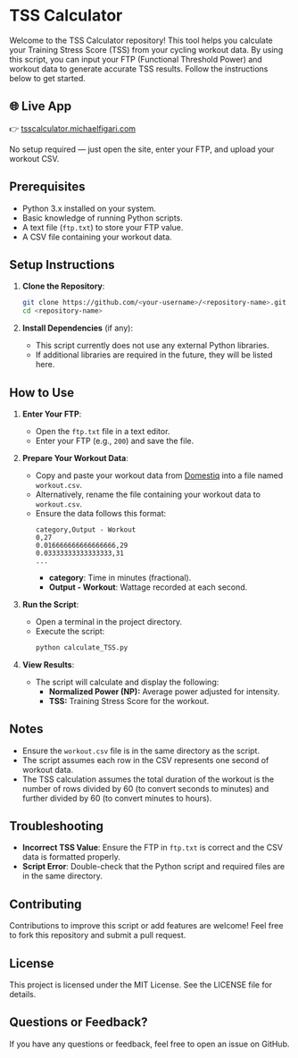 # TSS Calculator

Welcome to the TSS Calculator repository! This tool helps you calculate your Training Stress Score (TSS) from your cycling workout data. By using this script, you can input your FTP (Functional Threshold Power) and workout data to generate accurate TSS results. Follow the instructions below to get started.

## 🌐 Live App

👉 [tsscalculator.michaelfigari.com](https://tsscalculator.michaelfigari.com)

No setup required — just open the site, enter your FTP, and upload your workout CSV.

## Prerequisites

- Python 3.x installed on your system.
- Basic knowledge of running Python scripts.
- A text file (`ftp.txt`) to store your FTP value.
- A CSV file containing your workout data.

## Setup Instructions

1. **Clone the Repository**:
   ```bash
   git clone https://github.com/<your-username>/<repository-name>.git
   cd <repository-name>
   ```

2. **Install Dependencies** (if any):
   - This script currently does not use any external Python libraries.
   - If additional libraries are required in the future, they will be listed here.

## How to Use

1. **Enter Your FTP**:
   - Open the `ftp.txt` file in a text editor.
   - Enter your FTP (e.g., `200`) and save the file.

2. **Prepare Your Workout Data**:
   - Copy and paste your workout data from [Domestiq](https://domestiq.net/) into a file named `workout.csv`.
   - Alternatively, rename the file containing your workout data to `workout.csv`.
   - Ensure the data follows this format:
     ```csv
     category,Output - Workout
     0,27
     0.016666666666666666,29
     0.03333333333333333,31
     ...
     ```
     - **category**: Time in minutes (fractional).
     - **Output - Workout**: Wattage recorded at each second.

3. **Run the Script**:
   - Open a terminal in the project directory.
   - Execute the script:
     ```bash
     python calculate_TSS.py
     ```

4. **View Results**:
   - The script will calculate and display the following:
     - **Normalized Power (NP):** Average power adjusted for intensity.
     - **TSS:** Training Stress Score for the workout.

## Notes

- Ensure the `workout.csv` file is in the same directory as the script.
- The script assumes each row in the CSV represents one second of workout data.
- The TSS calculation assumes the total duration of the workout is the number of rows divided by 60 (to convert seconds to minutes) and further divided by 60 (to convert minutes to hours).

## Troubleshooting

- **Incorrect TSS Value**: Ensure the FTP in `ftp.txt` is correct and the CSV data is formatted properly.
- **Script Error**: Double-check that the Python script and required files are in the same directory.

## Contributing

Contributions to improve this script or add features are welcome! Feel free to fork this repository and submit a pull request.

## License

This project is licensed under the MIT License. See the LICENSE file for details.

## Questions or Feedback?

If you have any questions or feedback, feel free to open an issue on GitHub.

